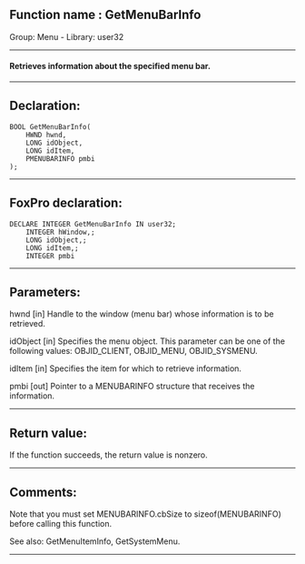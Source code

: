 
## Function name : GetMenuBarInfo
Group: Menu - Library: user32    
***  


#### Retrieves information about the specified menu bar.
***  


## Declaration:
```foxpro  
BOOL GetMenuBarInfo(
	HWND hwnd,
	LONG idObject,
	LONG idItem,
	PMENUBARINFO pmbi
);  
```  
***  


## FoxPro declaration:
```foxpro  
DECLARE INTEGER GetMenuBarInfo IN user32;
	INTEGER hWindow,;
	LONG idObject,;
	LONG idItem,;
	INTEGER pmbi  
```  
***  


## Parameters:
hwnd
[in] Handle to the window (menu bar) whose information is to be retrieved. 

idObject
[in] Specifies the menu object. This parameter can be one of the following values: OBJID_CLIENT, OBJID_MENU, OBJID_SYSMENU.

idItem
[in] Specifies the item for which to retrieve information.

pmbi
[out] Pointer to a MENUBARINFO structure that receives the information.  
***  


## Return value:
If the function succeeds, the return value is nonzero.  
***  


## Comments:
Note that you must set MENUBARINFO.cbSize to sizeof(MENUBARINFO) before calling this function.   
  
See also: GetMenuItemInfo, GetSystemMenu.  
  
***  


